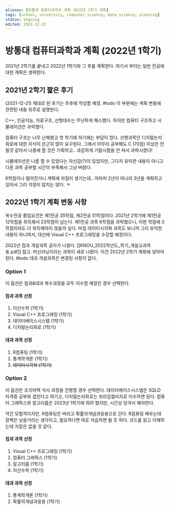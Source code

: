 ```yaml
---
aliases: [방통대 컴퓨터과학과 계획 2022년 1학기 계획]
tags: [school, university, computer_science, data_science, planning]
status: ongoing
edited: 2021-12-21
---
```


# 방통대 컴퓨터과학과 계획 (2022년 1학기)
2021년 2학기를 끝내고 2022년 1학기와 그 후를 계획한다.
여기서 부터는 일반 전공에 대한 계획은 생략한다.

## 2021년 2학기 짧은 후기
(2021-12-21)
제대로 된 후기는 추후에 작성할 예정. #todo 
이 부분에는 계획 변동에 관련된 내용 위주로 설명한다.

C++, 인공지능, 자료구조, 선형대수는 무난하게 패스했다.
하지만 컴퓨터 구조하고 시뮬레이션은 과락했다.

컴퓨터 구조는 너무 난해했고 첫 학기에 하기에는 부담이 컸다.
선행과목인 디지털논리회로에 대한 지식이 은근히 많이 요구된다.
그래서 아무리 공부해도 C (70점) 이상은 안 될것 같아서 나중에 할 것은 기획하고..
과감하게 기말시험을 안 쳐서 과락시켰다!

시뮬레이션은 나름 할 수 있었다는 자신감(?)이 있었지만, 그다지 유익한 내용이 아니고 다른 과목 공부할 시간이 부족해서 그냥 버렸다.

6학점이나 떨어진거니 계획에 차질이 생기는데..
어차피 2년이 아니라 3년을 계획하고 있어서 그리 걱정이 많지는 않다. ㅋ

## 2022년 1학기 계획 변동 사항
복수전공 졸업요건은 제1전공 35학점, 제2전공 51학점이다.
2021년 2학기에 제1전공 12학점을 취득해서 23학점이 남는다.
제1전공 과목 6학점을 과락했으니, 이번 학점에 3학점이라도 더 취득해야지 않을까 싶다.
마침 데이터시각화 과목도 보니까 그리 유익한 내용이 아니여서,
대신에 Visual C++ 프로그래밍을 수강할 예정이다.

2022년 컴과 개설과목 공지가 나왔다. [[KNOU_2022학년도_학기_개설교과목표.pdf]] 참고.
머신러닝이라는 과목이 새로 나왔다. 이건 2022년 2학기 계획에 넣어야 된다. #todo 
데과 개설과목은 변경된 사항이 없다.

### Option 1
이 옵션은 컴과&데과 복수과정을 모두 이수할 예정인 경우 선택한다.

#### 컴과 과목 선정
1. 이산수학 (1학기)
2. Visual C++ 프로그래밍 (1학기)
3. 데이터베이스시스템 (1학기)
4. 디지털논리회로 (1학기)

#### 데과 과목 선정
1. R컴퓨팅 (1학기)
2. 통계학개론 (1학기)
3. ~~데이터시각화 (1학기)~~

### Option 2
이 옵션은 조지아텍 석사 과정을 진행할 경우 선택한다. 데이터베이스시스템은 SQLD 자격증 공부와 겹친다고 여기고, 디지털논리회로는 프라임컬리지로 이수하면 된다. 컴퓨터 그래픽스와 알고리즘은 2023년 1학기에 하려 했지만, 시간상 당겨서 해야한다.

약간 모험적이지만, R컴퓨팅은 버리고 확률의개념과응용으로 간다. R컴퓨팅 배우는데 장벽은 낮을거라는 생각이고, 필요하다면 따로 자습하면 될 듯 하다. 코드를 읽고 이해하는데 지장은 없을 것 같다.

#### 컴과 과목 선정
1. Visual C++ 프로그래밍 (1학기)
2. 컴퓨터 그래픽스 (1학기)
3. 알고리즘 (1학기)
4. 이산수학 (1학기)

#### 데과 과목 선정
1. 통계학개론 (1학기)
2. 확률의개념과응용 (1학기)
